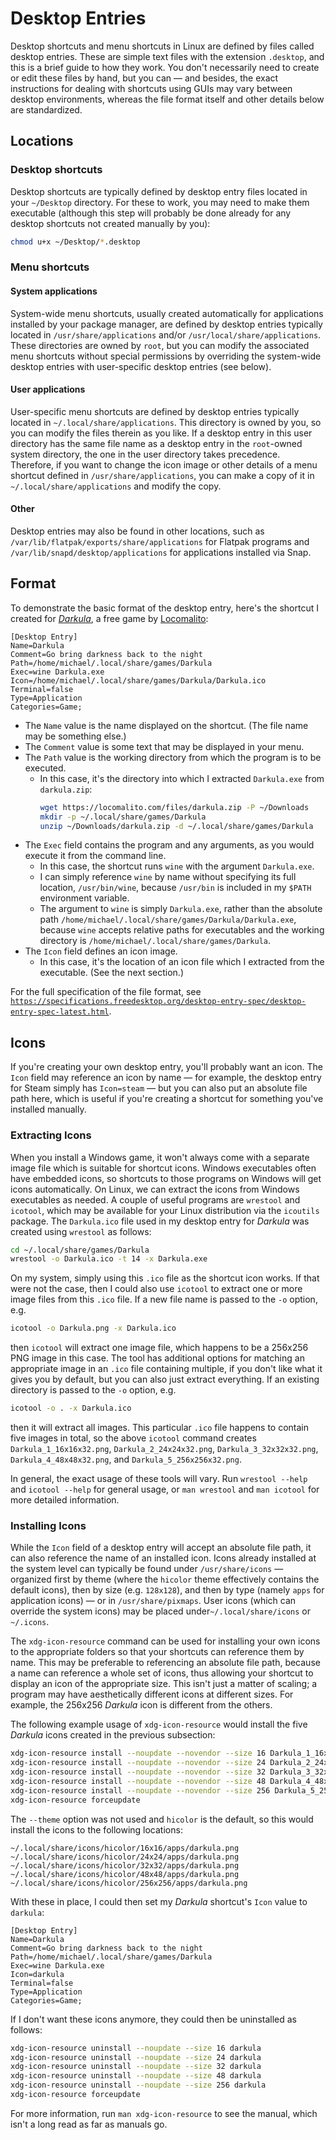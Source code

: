 # Desktop Entries
Desktop shortcuts and menu shortcuts in Linux are defined by files called desktop entries. These are simple text files with the extension `.desktop`, and this is a brief guide to how they work. You don't necessarily need to create or edit these files by hand, but you can — and besides, the exact instructions for dealing with shortcuts using GUIs may vary between desktop environments, whereas the file format itself and other details below are standardized.

## Locations

### Desktop shortcuts
Desktop shortcuts are typically defined by desktop entry files located in your `~/Desktop` directory. For these to work, you may need to make them executable (although this step will probably be done already for any desktop shortcuts not created manually by you):
```bash
chmod u+x ~/Desktop/*.desktop
```

### Menu shortcuts

#### System applications
System-wide menu shortcuts, usually created automatically for applications installed by your package manager, are defined by desktop entries typically located in `/usr/share/applications` and/or `/usr/local/share/applications`. These directories are owned by `root`, but you can modify the associated menu shortcuts without special permissions by overriding the system-wide desktop entries with user-specific desktop entries (see below).

#### User applications
User-specific menu shortcuts are defined by desktop entries typically located in `~/.local/share/applications`. This directory is owned by you, so you can modify the files therein as you like. If a desktop entry in this user directory has the same file name as a desktop entry in the `root`-owned system directory, the one in the user directory takes precedence. Therefore, if you want to change the icon image or other details of a menu shortcut defined in `/usr/share/applications`, you can make a copy of it in `~/.local/share/applications` and modify the copy.

#### Other
Desktop entries may also be found in other locations, such as `/var/lib/flatpak/exports/share/applications` for Flatpak programs and `/var/lib/snapd/desktop/applications` for applications installed via Snap.

## Format
To demonstrate the basic format of the desktop entry, here's the shortcut I created for [*Darkula*](https://locomalito.com/games/darkula), a free game by [Locomalito](https://locomalito.com/):
```
[Desktop Entry]
Name=Darkula
Comment=Go bring darkness back to the night
Path=/home/michael/.local/share/games/Darkula
Exec=wine Darkula.exe
Icon=/home/michael/.local/share/games/Darkula/Darkula.ico
Terminal=false
Type=Application
Categories=Game;
```
* The `Name` value is the name displayed on the shortcut. (The file name may be something else.)
* The `Comment` value is some text that may be displayed in your menu.
* The `Path` value is the working directory from which the program is to be executed.
  * In this case, it's the directory into which I extracted `Darkula.exe` from `darkula.zip`:
    ```bash
    wget https://locomalito.com/files/darkula.zip -P ~/Downloads
    mkdir -p ~/.local/share/games/Darkula
    unzip ~/Downloads/darkula.zip -d ~/.local/share/games/Darkula
    ```
* The `Exec` field contains the program and any arguments, as you would execute it from the command line.
  * In this case, the shortcut runs `wine` with the argument `Darkula.exe`.
  * I can simply reference `wine` by name without specifying its full location, `/usr/bin/wine`, because `/usr/bin` is included in my `$PATH` environment variable.
  * The argument to `wine` is simply `Darkula.exe`, rather than the absolute path `/home/michael/.local/share/games/Darkula/Darkula.exe`, because `wine` accepts relative paths for executables and the working directory is `/home/michael/.local/share/games/Darkula`.
* The `Icon` field defines an icon image.
  * In this case, it's the location of an icon file which I extracted from the executable. (See the next section.)

For the full specification of the file format, see [`https://specifications.freedesktop.org/desktop-entry-spec/desktop-entry-spec-latest.html`](https://specifications.freedesktop.org/desktop-entry-spec/desktop-entry-spec-latest.html).

## Icons
If you're creating your own desktop entry, you'll probably want an icon. The `Icon` field may reference an icon by name — for example, the desktop entry for Steam simply has `Icon=steam` — but you can also put an absolute file path here, which is useful if you're creating a shortcut for something you've installed manually.

### Extracting Icons
When you install a Windows game, it won't always come with a separate image file which is suitable for shortcut icons. Windows executables often have embedded icons, so shortcuts to those programs on Windows will get icons automatically. On Linux, we can extract the icons from Windows executables as needed. A couple of useful programs are `wrestool` and `icotool`, which may be available for your Linux distribution via the `icoutils` package. The `Darkula.ico` file used in my desktop entry for *Darkula* was created using `wrestool` as follows:
```bash
cd ~/.local/share/games/Darkula
wrestool -o Darkula.ico -t 14 -x Darkula.exe
```
On my system, simply using this `.ico` file as the shortcut icon works. If that were not the case, then I could also use `icotool` to extract one or more image files from this `.ico` file. If a new file name is passed to the `-o` option, e.g.
```bash
icotool -o Darkula.png -x Darkula.ico
```
then `icotool` will extract one image file, which happens to be a 256x256 PNG image in this case. The tool has additional options for matching an appropriate image in an `.ico` file containing multiple, if you don't like what it gives you by default, but you can also just extract everything. If an existing directory is passed to the `-o` option, e.g.
```bash
icotool -o . -x Darkula.ico
```
then it will extract all images. This particular `.ico` file happens to contain five images in total, so the above `icotool` command creates `Darkula_1_16x16x32.png`, `Darkula_2_24x24x32.png`, `Darkula_3_32x32x32.png`, `Darkula_4_48x48x32.png`, and `Darkula_5_256x256x32.png`.

In general, the exact usage of these tools will vary. Run `wrestool --help` and `icotool --help` for general usage, or `man wrestool` and `man icotool` for more detailed information.

### Installing Icons
While the `Icon` field of a desktop entry will accept an absolute file path, it can also reference the name of an installed icon. Icons already installed at the system level can typically be found under `/usr/share/icons` — organized first by theme (where the `hicolor` theme effectively contains the default icons), then by size (e.g. `128x128`), and then by type (namely `apps` for application icons) — or in `/usr/share/pixmaps`. User icons (which can override the system icons) may be placed under`~/.local/share/icons` or `~/.icons`.

The `xdg-icon-resource` command can be used for installing your own icons to the appropriate folders so that your shortcuts can reference them by name. This may be preferable to referencing an absolute file path, because a name can reference a whole set of icons, thus allowing your shortcut to display an icon of the appropriate size. This isn't just a matter of scaling; a program may have aesthetically different icons at different sizes. For example, the 256x256 _Darkula_ icon is different from the others.

The following example usage of `xdg-icon-resource` would install the five _Darkula_ icons created in the previous subsection:
```bash
xdg-icon-resource install --noupdate --novendor --size 16 Darkula_1_16x16x32.png darkula
xdg-icon-resource install --noupdate --novendor --size 24 Darkula_2_24x24x32.png darkula
xdg-icon-resource install --noupdate --novendor --size 32 Darkula_3_32x32x32.png darkula
xdg-icon-resource install --noupdate --novendor --size 48 Darkula_4_48x48x32.png darkula
xdg-icon-resource install --noupdate --novendor --size 256 Darkula_5_256x256x32.png darkula
xdg-icon-resource forceupdate
```
The `--theme` option was not used and `hicolor` is the default, so this would install the icons to the following locations:
```
~/.local/share/icons/hicolor/16x16/apps/darkula.png
~/.local/share/icons/hicolor/24x24/apps/darkula.png
~/.local/share/icons/hicolor/32x32/apps/darkula.png
~/.local/share/icons/hicolor/48x48/apps/darkula.png
~/.local/share/icons/hicolor/256x256/apps/darkula.png
```
With these in place, I could then set my _Darkula_ shortcut's `Icon` value to `darkula`:
```
[Desktop Entry]
Name=Darkula
Comment=Go bring darkness back to the night
Path=/home/michael/.local/share/games/Darkula
Exec=wine Darkula.exe
Icon=darkula
Terminal=false
Type=Application
Categories=Game;
```
If I don't want these icons anymore, they could then be uninstalled as follows:
```bash
xdg-icon-resource uninstall --noupdate --size 16 darkula
xdg-icon-resource uninstall --noupdate --size 24 darkula
xdg-icon-resource uninstall --noupdate --size 32 darkula
xdg-icon-resource uninstall --noupdate --size 48 darkula
xdg-icon-resource uninstall --noupdate --size 256 darkula
xdg-icon-resource forceupdate
```
For more information, run `man xdg-icon-resource` to see the manual, which isn't a long read as far as manuals go.
